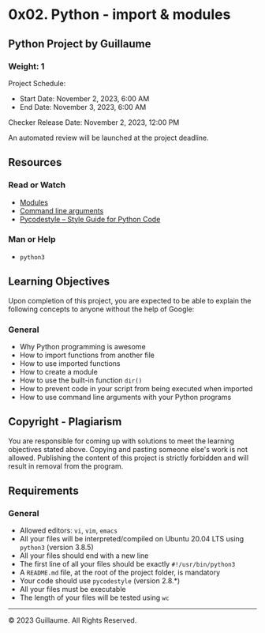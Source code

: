 # 0x02. Python - import & modules

## Python Project by Guillaume

### Weight: 1

Project Schedule:
- Start Date: November 2, 2023, 6:00 AM
- End Date: November 3, 2023, 6:00 AM

Checker Release Date: November 2, 2023, 12:00 PM

An automated review will be launched at the project deadline.

## Resources

### Read or Watch
- [Modules](#)
- [Command line arguments](#)
- [Pycodestyle – Style Guide for Python Code](#)

### Man or Help
- `python3`

## Learning Objectives

Upon completion of this project, you are expected to be able to explain the following concepts to anyone without the help of Google:

### General
- Why Python programming is awesome
- How to import functions from another file
- How to use imported functions
- How to create a module
- How to use the built-in function `dir()`
- How to prevent code in your script from being executed when imported
- How to use command line arguments with your Python programs

## Copyright - Plagiarism

You are responsible for coming up with solutions to meet the learning objectives stated above. Copying and pasting someone else's work is not allowed. Publishing the content of this project is strictly forbidden and will result in removal from the program.

## Requirements

### General
- Allowed editors: `vi`, `vim`, `emacs`
- All your files will be interpreted/compiled on Ubuntu 20.04 LTS using `python3` (version 3.8.5)
- All your files should end with a new line
- The first line of all your files should be exactly `#!/usr/bin/python3`
- A `README.md` file, at the root of the project folder, is mandatory
- Your code should use `pycodestyle` (version 2.8.*)
- All your files must be executable
- The length of your files will be tested using `wc`

---
© 2023 Guillaume. All Rights Reserved.

